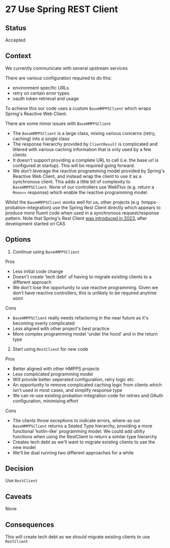 # 27 Use Spring REST Client

## Status

Accepted

## Context

We currently communicate with several upstream services

There are various configuration required to do this:

* environment specific URLs
* retry on certain error types
* oauth token retrieval and usage

To achieve this our code uses a custom `BaseHMPPSClient` which wraps Spring's Reactive Web Client. 

There are some minor issues with `BaseHMPPSClient`

* The `BaseHMPPSClient` is a large class, mixing various concerns (retry, caching) into a single class
* The response hierarchy provided by `ClientResult` is complicated and littered with various caching information that is only used by a few clients
* It doesn't support providing a complete URL to call (i.e. the base url is configured at startup). This will be required going forward.
* We don't leverage the reactive programming model provided by Spring's Reactive Web Client, and instead wrap the client to use it as a synchronous client. This adds a little bit of complexity to `BaseHMPPSClient`. None of our controllers use WebFlux (e.g. return a `Mono<>` response) which enable the reactive programming model.

Whilst the `BaseHMPPSClient` works well for us, other projects (e.g .hmpps-probation-integration) use the Spring Rest Client directly which appears to produce more fluent code when used in a synchronous request/response pattern. Note that Spring's Rest Client [was introduced in 2023](https://spring.io/blog/2023/07/13/new-in-spring-6-1-restclient), after development started on CAS

## Options

1. Continue using `BaseHMPPSClient`

Pros

* Less initial code change
* Doesn't create 'tech debt' of having to migrate existing clients to a different approach
* We don't lose the opportunity to use reactive programming. Given we don't have reactive controllers, this is unlikely to be required anytime soon

Cons

* `BaseHMPPSClient` really needs refactoring in the near future as it's becoming overly complicated
* Less aligned with other project's best practice
* More complex programming model 'under the hood' and in the return type

2. Start using `RestClient` for new code

Pros

* Better aligned with other HMPPS projects
* Less complicated programming model
* Will provide better seperated configuration, retry logic etc.
* An opportunity to remove complicated caching logic from clients which isn't used in most cases, and simplify response type
* We can re-use existing probation-integration code for retries and OAuth configuration, minimising effort

Cons

* The clients throw exceptions to indicate errors, where-as our `BaseHMPPSClient` returns a Sealed Type hierarchy, providing a more functional 'kotlin-like' programming model. We could add utility functions when using the RestClient to return a similar type hierarchy
* Creates tech debt as we'll want to migrate existing clients to use the new model
* We'll be dual running two different approaches for a while

## Decision

Use `RestClient`

## Caveats

None

## Consequences

This will create tech debt as we should migrate existing clients to use `RestClient`